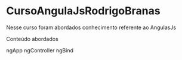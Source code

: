 # CursoAngulaJsRodrigoBranas

Nesse curso foram abordados conhecimento referente ao AngulasJs

Conteúdo abordados

ngApp
ngController
ngBind


